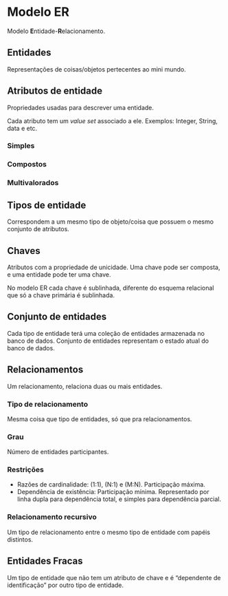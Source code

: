 # Modelo ER

Modelo **E**ntidade-**R**elacionamento.

## Entidades

Representações de coisas/objetos pertecentes ao mini mundo.

## Atributos de entidade

Propriedades usadas para descrever uma entidade.

Cada atributo tem um *value set* associado a ele. Exemplos: Integer, String, data e etc.

### Simples

### Compostos

### Multivalorados


## Tipos de entidade

Correspondem a um mesmo tipo de objeto/coisa que possuem o mesmo conjunto de atributos.

## Chaves

Atributos com a propriedade de unicidade. Uma chave pode ser composta, e uma entidade pode ter uma chave.

No modelo ER cada chave é sublinhada, diferente do esquema relacional que só a chave primária é sublinhada.

## Conjunto de entidades

Cada tipo de entidade terá uma coleção de entidades armazenada no banco de dados. Conjunto de entidades representam o estado atual do banco de dados.

## Relacionamentos

Um relacionamento, relaciona duas ou mais entidades.

### Tipo de relacionamento

Mesma coisa que tipo de entidades, só que pra relacionamentos.

### Grau

Número de entidades participantes.

### Restrições

- Razões de cardinalidade: (1:1), (N:1) e (M:N). Participação máxima.
- Dependência de existência: Participação mínima. Representado por linha dupla para dependência total, e simples para dependência parcial.

### Relacionamento recursivo

Um tipo de relacionamento entre o mesmo tipo de entidade com papéis distintos.

## Entidades Fracas

Um tipo de entidade que não tem um atributo de chave e é “dependente de identificação” por outro tipo de entidade.

